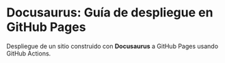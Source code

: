 # Docusaurus: Guía de despliegue en GitHub Pages

Despliegue de un sitio construido con **Docusaurus** a GitHub Pages usando GitHub Actions.
